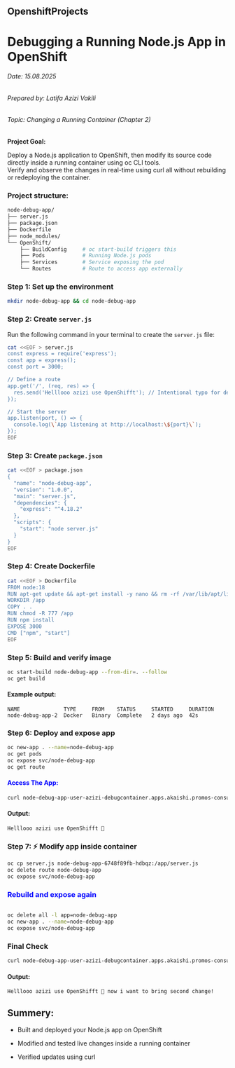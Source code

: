 ## OpenshiftProjects
# Debugging a Running Node.js App in OpenShift

###### Date: 15.08.2025
###### Prepared by: Latifa Azizi Vakili
###### Topic: Changing a Running Container (Chapter 2)




**Project Goal:**

Deploy a Node.js application to OpenShift, then modify its source code directly inside a running container using oc CLI tools.  
Verify and observe the changes in real-time using curl all without rebuilding or redeploying the container.

### Project structure:
```bash
node-debug-app/
├── server.js
├── package.json
├── Dockerfile
├── node_modules/
└── OpenShift/
    ├── BuildConfig     # oc start-build triggers this
    ├── Pods            # Running Node.js pods
    ├── Services        # Service exposing the pod
    └── Routes          # Route to access app externally
```



### Step 1: Set up the environment

```bash
mkdir node-debug-app && cd node-debug-app
```

### Step 2: Create `server.js`

Run the following command in your terminal to create the `server.js` file:

```bash
cat <<EOF > server.js
const express = require('express');
const app = express();
const port = 3000;

// Define a route
app.get('/', (req, res) => {
  res.send('Helllooo azizi use OpenShifft'); // Intentional typo for debugging
});

// Start the server
app.listen(port, () => {
  console.log(\`App listening at http://localhost:\${port}\`);
});
EOF
```



### Step 3: Create `package.json`

```bash
cat <<EOF > package.json
{
  "name": "node-debug-app",
  "version": "1.0.0",
  "main": "server.js",
  "dependencies": {
    "express": "^4.18.2"
  },
  "scripts": {
    "start": "node server.js"
  }
}
EOF
```


###  Step 4: Create Dockerfile
```bash
cat <<EOF > Dockerfile
FROM node:18
RUN apt-get update && apt-get install -y nano && rm -rf /var/lib/apt/lists/*
WORKDIR /app
COPY . .
RUN chmod -R 777 /app
RUN npm install
EXPOSE 3000
CMD ["npm", "start"]
EOF
```

### Step 5: Build and verify image
```bash
oc start-build node-debug-app --from-dir=. --follow
oc get build
```

#### Example output:
```text
NAME              TYPE     FROM    STATUS     STARTED     DURATION
node-debug-app-2  Docker   Binary  Complete   2 days ago  42s
```

### Step 6: Deploy and expose app
```bash
oc new-app . --name=node-debug-app
oc get pods
oc expose svc/node-debug-app
oc get route
```

#### <span style="color: Blue;">Access The App:</span>

```bash
curl node-debug-app-user-azizi-debugcontainer.apps.akaishi.promos-consult.de
```

#### Output:

``Helllooo azizi use OpenShifft 🚀``


### Step 7: ⚡ Modify app inside container

```bash
oc cp server.js node-debug-app-6748f89fb-hdbqz:/app/server.js
oc delete route node-debug-app
oc expose svc/node-debug-app
```


<h3 style="color: blue;">Rebuild and expose again</h3>


```bash

oc delete all -l app=node-debug-app
oc new-app . --name=node-debug-app
oc expose svc/node-debug-app
```

### Final Check 

```bash
curl node-debug-app-user-azizi-debugcontainer.apps.akaishi.promos-consult.de

```


#### Output:

``Helllooo azizi use OpenShifft 🚀 now i want to bring second change!``




## Summery:
 * Built and deployed your Node.js app on OpenShift

* Modified and tested live changes inside a running container

* Verified updates using curl
